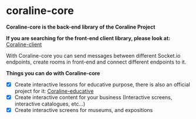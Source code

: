 # coraline-core
**Coraline-core is the back-end library of the Coraline Project**

**If you are searching for the front-end client library, please look at:** [Coraline-client](https://github.com/CamiloTD/coraline-client)

With Coraline-core you can send messages between different Socket.io endpoints, create rooms in front-end and connect different endpoints to it.

**Things you can do with Coraline-core**

 - [x] Create interactive lessons for educative purpose, there is also an official project for it: [Coraline-educative](https://github.com/CamiloTD/coraline-educative)
 - [x] Create interactive content for your business (Interactive screens, interactive catalogues, etc...)
 - [x] Create interactive screens for museums, and expositions
